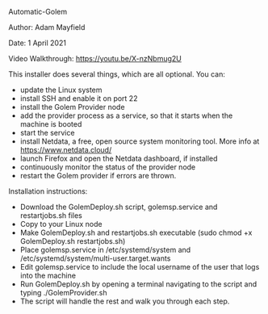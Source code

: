 Automatic-Golem

Author: Adam Mayfield

Date: 1 April 2021

Video Walkthrough: https://youtu.be/X-nzNbmug2U

This installer does several things, which are all optional. You can:
  - update the Linux system
  - install SSH and enable it on port 22
  - install the Golem Provider node
  - add the provider process as a service, so that it starts when the machine is booted
  - start the service
  - install Netdata, a free, open source system monitoring tool. More info at https://www.netdata.cloud/
  - launch Firefox and open the Netdata dashboard, if installed
  - continuously monitor the status of the provider node
  - restart the Golem provider if errors are thrown.


Installation instructions: 
  - Download the GolemDeploy.sh script, golemsp.service and restartjobs.sh files
  -  Copy to your Linux node
  -  Make GolemDeploy.sh and restartjobs.sh executable (sudo chmod +x GolemDeploy.sh restartjobs.sh)
  -  Place golemsp.service in /etc/systemd/system and /etc/systemd/system/multi-user.target.wants
  -  Edit golemsp.service to include the local username of the user that logs into the machine
  -  Run GolemDeploy.sh by opening a terminal navigating to the script and typing ./GolemProvider.sh
  -  The script will handle the rest and walk you through each step.  

